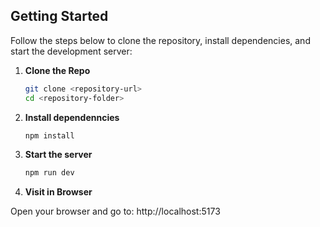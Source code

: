 ## Getting Started

Follow the steps below to clone the repository, install dependencies, and start the development server:

1. **Clone the Repo**
   ```bash
   git clone <repository-url>
   cd <repository-folder>
    ```
2. **Install dependenncies**
   ```bash
   npm install
    ```
3. **Start the server**
   ```bash
   npm run dev
   ```
4. **Visit in Browser**

Open your browser and go to:
http://localhost:5173
